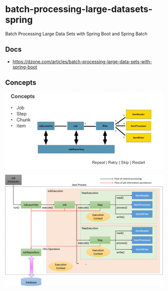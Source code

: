 # batch-processing-large-datasets-spring
Batch Processing Large Data Sets with Spring Boot and Spring Batch

## Docs 
- https://dzone.com/articles/batch-processing-large-data-sets-with-spring-boot


## Concepts

![Batch Concept](https://github.com/sanogotech/batch-processing-large-datasets-spring/blob/master/docs/springbacthconcept.png)


![Batch Concept Full](https://github.com/sanogotech/batch-processing-large-datasets-spring/blob/master/docs/springbatcharchitecture_architecture_processflow.png)